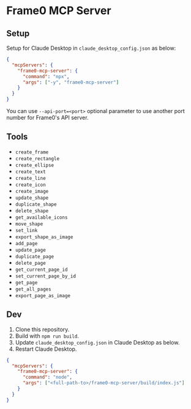 # Frame0 MCP Server

## Setup

Setup for Claude Desktop in `claude_desktop_config.json` as below:

```json
{
  "mcpServers": {
    "frame0-mcp-server": {
      "command": "npx",
      "args": ["-y", "frame0-mcp-server"]
    }
  }
}
```

You can use `--api-port=<port>` optional parameter to use another port number for Frame0's API server.

## Tools

- `create_frame`
- `create_rectangle`
- `create_ellipse`
- `create_text`
- `create_line`
- `create_icon`
- `create_image`
- `update_shape`
- `duplicate_shape`
- `delete_shape`
- `get_available_icons`
- `move_shape`
- `set_link`
- `export_shape_as_image`
- `add_page`
- `update_page`
- `duplicate_page`
- `delete_page`
- `get_current_page_id`
- `set_current_page_by_id`
- `get_page`
- `get_all_pages`
- `export_page_as_image`

## Dev

1. Clone this repository.
2. Build with `npm run build`.
3. Update `claude_desktop_config.json` in Claude Desktop as below.
4. Restart Claude Desktop.

```json
{
  "mcpServers": {
    "frame0-mcp-server": {
      "command": "node",
      "args": ["<full-path-to>/frame0-mcp-server/build/index.js"]
    }
  }
}
```
